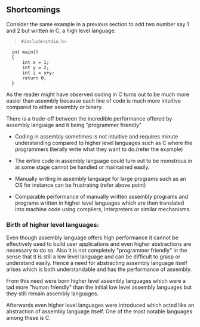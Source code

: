 ## Shortcomings
Consider the same example in a previous section to add two number say 1 and 2 but written in C, a high level language.

>     #include<stdio.h>
      int main()
      {
          int x = 1;
          int y = 2;
          int z = x+y;
          return 0;
      }

As the reader might have observed coding in C turns out to be much more easier than assembly because each line of code is much more intuitive compared to either assembly or binary.

There is a trade-off between the incredible performance offered by assembly language and it being "programmer friendly"

* Coding in assembly sometimes is not intuitive and requires minute understanding compared to higher level languages such as C where the programmers literally write what they want to do.(refer the example)

* The entire code in assembly language could turn out to be monstrous in at some stage cannot be handled or maintained easily.

* Manually writing in assembly language for large programs such as an OS for instance can be frustrating (refer above point)

* Comparable performance of manually written assembly programs and programs written in higher level languages which are then translated into machine code using compilers, interpreters or similar mechanisms.

### Birth of higher level languages:
Even though assembly language offers high performance it cannot be effectively used to build user applications and even higher abstractions are necessary to do so. Also it is not completely "programmer friendly" in the sense that it is still a low level language and can be difficult to grasp or understand easily. Hence a need for abstracting assembly language itself arises which is both understandable and has the performance of assembly.

From this need were born higher level assembly languages which were a tad more "human friendly" than the initial low level assembly languages but they still remain assembly languages.

Afterwards even higher level languages were introduced which acted like an abstraction of assembly language itself. One of the most notable languages among these is C.
